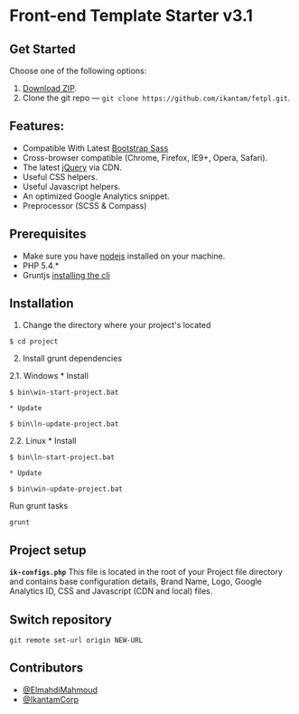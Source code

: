 # Front-end Template Starter v3.1

## Get Started
Choose one of the following options:

1. [Download ZIP](/ikantam/fetpl/archive/master.zip).
2. Clone the git repo — `git clone https://github.com/ikantam/fetpl.git`.

## Features:
* Compatible With Latest [Bootstrap Sass](http://getbootstrap.com/)
* Cross-browser compatible (Chrome, Firefox, IE9+, Opera, Safari).
* The latest [jQuery](http://jquery.com/) via CDN.
* Useful CSS helpers.
* Useful Javascript helpers.
* An optimized Google Analytics snippet.
* Preprocessor (SCSS & Compass)


## Prerequisites

* Make sure you have [nodejs](http://nodejs.org/download/) installed on your machine.
* PHP 5.4.*
* Gruntjs [installing the cli](http://gruntjs.com/getting-started#installing-the-cli)
  
## Installation

1. Change the directory where your project's located

  ```
  $ cd project
  ```

2. Install grunt dependencies
 
 2.1. Windows
 	* Install
  ```
  $ bin\win-start-project.bat
  ```
	* Update
  ```
  $ bin\ln-update-project.bat
  ```
 
 2.2. Linux
 	* Install
  ```
  $ bin\ln-start-project.bat
  ```
	* Update
  ```
  $ bin\win-update-project.bat
  ```

Run grunt tasks
```
grunt
```

## Project setup
**`ik-configs.php`** This file is located in the root of your Project file directory and contains base configuration details,
Brand Name, Logo, Google Analytics ID, CSS and Javascript (CDN and local) files.

## Switch repository
```
git remote set-url origin NEW-URL
```

## Contributors

- [@ElmahdiMahmoud](https://twitter.com/ElmahdiMahmoud)
- [@IkantamCorp](http://www.ikantam.com/)
